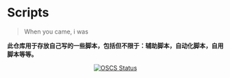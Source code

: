 # Scripts

>When you came, i was

**此仓库用于存放自己写的一些脚本，包括但不限于：辅助脚本，自动化脚本，自用脚本等等。**

<div  align="center" >

[![OSCS Status](https://www.oscs1024.com/platform/badge/MoLing-Dong/Scripts.svg?size=small)](https://www.oscs1024.com/project/MoLing-Dong/Scripts?ref=badge_small)

</div>
